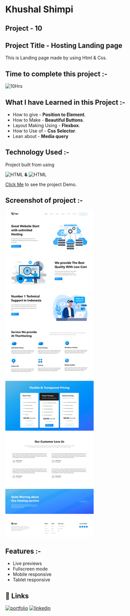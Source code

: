 # **Khushal Shimpi**

## **Project - 10**


## Project Title - Hosting Landing page
This is Landing page made by using Html & Css.

##  Time to complete this project :-
![10Hrs](https://img.shields.io/badge/10-Hrs-green)


## What I have Learned in this Project :-

- How to give - **Position to Element**.
- How to Make - **Beautiful Buttons**.
- Layout Making Using - **Flexbox**.
- How to Use of - **Css Selector**.
- Lean about - **Media query**


## Technology Used :-

Project  built from using

![HTML](https://img.shields.io/badge/HTML5-orange) 
**&**
![HTML](https://img.shields.io/badge/CSS3-blue)

[Click Me]() to see the project Demo.



## Screenshot of  project :-
![screenshot](./screenshot-11.png)




## Features :-

- Live previews
- Fullscreen mode
- Mobile responsive
- Tablet responsive



## 🔗 Links
[![portfolio](https://img.shields.io/badge/my_portfolio-000?style=for-the-badge&logo=ko-fi&logoColor=white)]()
[![linkedin](https://img.shields.io/badge/linkedin-0A66C2?style=for-the-badge&logo=linkedin&logoColor=white)](https://www.linkedin.com/in/khushal-shimpi-8a8685201/)
